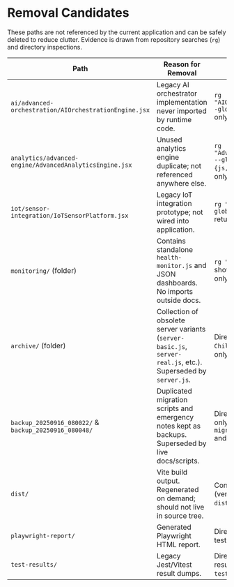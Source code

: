 # Removal Candidates

These paths are not referenced by the current application and can be safely deleted to reduce clutter. Evidence is drawn from repository searches (`rg`) and directory inspections.

| Path                                                    | Reason for Removal                                                                                             | Evidence                                                                                        |
| ------------------------------------------------------- | -------------------------------------------------------------------------------------------------------------- | ----------------------------------------------------------------------------------------------- |
| `ai/advanced-orchestration/AIOrchestrationEngine.jsx`   | Legacy AI orchestrator implementation never imported by runtime code.                                          | `rg "AIOrchestrationEngine" --glob "*.{js,jsx,ts,tsx}"` only returns this file.                 |
| `analytics/advanced-engine/AdvancedAnalyticsEngine.jsx` | Unused analytics engine duplicate; not referenced anywhere else.                                               | `rg "AdvancedAnalyticsEngine" --glob "*.{js,jsx,ts,tsx}"` returns only this file.               |
| `iot/sensor-integration/IoTSensorPlatform.jsx`          | Legacy IoT integration prototype; not wired into application.                                                  | `rg "IoTSensorPlatform" --glob "*.{js,jsx,ts,tsx}"` returns only this file.                     |
| `monitoring/` (folder)                                  | Contains standalone `health-monitor.js` and JSON dashboards. No imports outside docs.                          | `rg "health-monitor"` shows doc references only; no runtime usage.                              |
| `archive/` (folder)                                     | Collection of obsolete server variants (`server-basic.js`, `server-real.js`, etc.). Superseded by `server.js`. | Directory inspection (`Get-ChildItem archive`) shows only legacy files.                         |
| `backup_20250916_080022/` & `backup_20250916_080048/`   | Duplicated migration scripts and emergency notes kept as backups. Superseded by live docs/scripts.             | Directory listings show only redundant copies of `migrate-neon-to-render.*` and emergency docs. |
| `dist/`                                                 | Vite build output. Regenerated on demand; should not live in source tree.                                      | Contains compiled assets (verified via `Get-ChildItem dist`).                                   |
| `playwright-report/`                                    | Generated Playwright HTML report.                                                                              | Directory contains only test artifacts.                                                         |
| `test-results/`                                         | Legacy Jest/Vitest result dumps.                                                                               | Directory holds JSON result files (`Get-ChildItem test-results`).                               |
